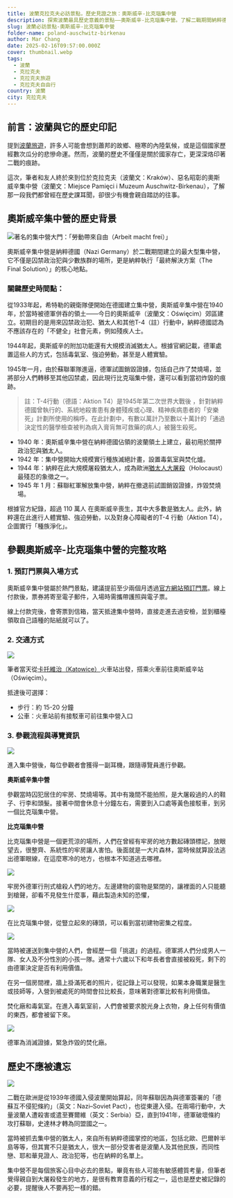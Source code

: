 ```yaml
---
title: 波蘭克拉克夫必訪景點，歷史見證之旅：奧斯威辛-比克瑙集中營
description: 探索波蘭最具歷史意義的景點——奧斯威辛-比克瑙集中營。了解二戰期間納粹德國的暴行，見證歷史遺跡，並反思人類歷史上最黑暗的時刻。
slug: 波蘭必訪景點-奧斯威辛-比克瑙集中營
folder-name: poland-auschwitz-birkenau
author: Mar Chang
date: 2025-02-16T09:57:00.000Z
cover: thumbnail.webp
tags:
  - 波蘭
  - 克拉克夫
  - 克拉克夫旅遊
  - 克拉克夫自由行
country: 波蘭
city: 克拉克夫
---
```


<!--![](thumbnail.webp)-->

## 前言：波蘭與它的歷史印記

提到[波蘭旅遊](/country/波蘭/)，許多人可能會想到蕭邦的故鄉、極寒的內陸氣候，或是這個國家歷經數次瓜分的悲慘命運。然而，波蘭的歷史不僅僅是關於國家存亡，更深深烙印著二戰的痕跡。

這次，筆者和友人終於來到位於克拉克夫（波蘭文：Kraków）、惡名昭彰的奧斯威辛集中營（波蘭文：Miejsce Pamięci i Muzeum Auschwitz-Birkenau），了解那一段我們都曾經在歷史課耳聞，卻很少有機會親自踏訪的往事。

## 奧斯威辛集中營的歷史背景

![著名的集中營大門：「勞動帶來自由（Arbeit macht frei）」](image3.webp)

奧斯威辛集中營是納粹德國（Nazi Germany）於二戰期間建立的最大型集中營，它不僅是囚禁政治犯與少數族群的場所，更是納粹執行「最終解決方案（The Final Solution）」的核心地點。

### 關鍵歷史時間點：

從1933年起，希特勒的親衛隊便開始在德國建立集中營，奧斯威辛集中營在1940年，於當時被德軍併吞的領土——今日的奧斯威辛（波蘭文：Oświęcim）郊區建立。初期目的是用來囚禁政治犯、猶太人和其他T-4（註）行動中，納粹德國認為不應該存在的「不健全」社會元素，例如殘疾人士。

1944年起，奧斯威辛的附加功能還有大規模消滅猶太人。根據官網記載，德軍處置這些人的方式，包括毒氣室、強迫勞動，甚至是人體實驗。

1945年一月，由於蘇聯軍隊進逼，德軍試圖銷毀證據，包括自己炸了焚燒場，並將部分人們轉移至其他囚禁處，因此現行比克瑙集中營，還可以看到當初炸毀的痕跡。

> 註：T-4行動（德語：Aktion T4）是1945年第二次世界大戰後 ，針對納粹德國曾執行的、系統地殺害患有身體殘疾或心理、精神疾病患者的「安樂死」計劃所使用的稱呼。在此計劃中，有數以萬計乃至數以十萬計的「通過決定性的醫學檢查被判為病入膏肓無可救藥的病人」被醫生殺死。

* 1940 年：奧斯威辛集中營在納粹德國佔領的波蘭領土上建立，最初用於關押政治犯與猶太人。
* 1942 年：集中營開始大規模實行種族滅絕計畫，設置毒氣室與焚化爐。
* 1944 年：納粹在此大規模屠殺猶太人，成為歐洲[猶太人大屠殺](https://www.ushmm.org/)（Holocaust）最殘忍的象徵之一。
* 1945 年 1 月：蘇聯紅軍解放集中營，納粹在撤退前試圖銷毀證據，炸毀焚燒場。

根據官方紀錄，超過 110 萬人 在奧斯威辛喪生，其中大多數是猶太人。此外，納粹還在此進行人體實驗、強迫勞動，以及對身心障礙者的T-4 行動（Aktion T4），企圖實行「種族淨化」。

## 參觀奧斯威辛-比克瑙集中營的完整攻略

### 1. 預訂門票與入場方式

奧斯威辛集中營屬於熱門景點，建議提前至少兩個月透過[官方網站預訂門票](https://www.auschwitz.org/)。線上付款後，票券將寄至電子郵件，入場時需攜帶護照與電子票。

線上付款完後，會寄票到信箱，當天抵達集中營時，直接走進去過安檢，並到櫃檯領取自己語種的貼紙就可以了。

### 2. 交通方式

![](image8.webp)

筆者當天從[卡托維治（Katowice）](/city/卡托維治/)火車站出發，搭乘火車前往奧斯威辛站（Oświęcim）。

抵達後可選擇：
* 步行：約 15-20 分鐘
* 公車：火車站前有接駁車可前往集中營入口

### 3. 參觀流程與導覽資訊

![](image2.webp)

進入集中營後，每位參觀者會獲得一副耳機，跟隨導覽員進行參觀。

**奧斯威辛集中營**

參觀當時囚犯居住的牢房、焚燒場等。其中有幾間不能拍照，是大屠殺過的人的鞋子、行李和頭髮。接著中間會休息十分鐘左右，需要到入口處等黃色接駁車，到另一個比克瑙集中營。

**比克瑙集中營**

比克瑙集中營是一個更荒涼的場所，人們在曾經有牢房的地方數起磚頭標記，放眼望去，很整齊、系統性的牢房讓人害怕。後面就是一大片森林，當時候就算設法逃出德軍眼線，在這麼寒冷的地方，也根本不知道逃去哪裡。

![](image6.webp)

牢房外德軍行刑式槍殺人們的地方。左邊建物的窗物是緊閉的，讓裡面的人只能聽到槍聲，卻看不見發生什麼事，藉此製造未知的恐懼，

![](image1.webp)

在比克瑙集中營，從豎立起來的磚頭，可以看到當初建物密集之程度。

![](image7.webp)

當時被運送到集中營的人們，會經歷一個「挑選」的過程。德軍將人們分成男人一隊、女人及不分性別的小孩一隊。通常十六歲以下和年長者會直接被殺死，剩下的由德軍決定是否有利用價值。

在另一個房間裡，牆上掛滿死者的照片，從記錄上可以發現，如果本身職業是醫生或技師等，入營到被處死的時間會拉比較長，意味著對德軍比較有利用價值。

焚化廠和毒氣室。在進入毒氣室前，人們會被要求脫光身上衣物，身上任何有價值的東西，都會被留下來。

![](image9.webp)

德軍為消滅證據，緊急炸毀的焚化廠。

## **歷史不應被遺忘**

![](image5.webp)

二戰在歐洲是從1939年德國入侵波蘭開始算起，同年蘇聯因為與德軍簽署的「德蘇互不侵犯條約」（英文：Nazi–Soviet Pact），也從東邊入侵。在兩場行動中，大量波蘭人遭殺害或遣至賽爾維（英文：Serbia）亞，直到1941年，德軍破壞條約攻打蘇聯，史達林才轉為同盟國之一。

當時被抓去集中營的猶太人，來自所有納粹德國掌控的地區，包括北歐、巴爾幹半島等等，但其實不只是猶太人，很大一部分受害者是波蘭人及其他民族，而同性戀、耶和華見證人、政治犯等，也在納粹的名單上。

集中營不是每個旅客心目中必去的景點，畢竟有些人可能有敏感體質考量，但筆者覺得親自到大屠殺發生的地方，是很有教育意義的行程之一，這也是歷史被記錄的必要，提醒後人不要再犯一樣的錯。